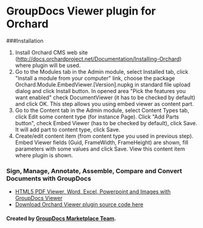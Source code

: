 GroupDocs Viewer plugin for Orchard
========================

###Installation
 1. Install Orchard CMS web site (http://docs.orchardproject.net/Documentation/Installing-Orchard) where plugin will be used.
 2. Go to the Modules tab in the Admin module, select Installed tab, click "Install a module from your computer" link, choose the package Orchard.Module.EmbedViewer.[Version].nupkg in standard file upload dialog and click Install button. In opened area "Pick the features you want enabled" check DocumentViewer (it has to be checked by default) and click OK. This step allows you using embed viewer as content part.
 3. Go to the Content tab in the Admin module, select Content Types tab, click Edit some content type (for instance Page). Click "Add Parts button", check Embed Viewer (has to be checked by default), click Save. It will add part to content type, click Save.
 4. Create/edit content item (from content type you used in previous step). Embed Viewer fields (Guid, FrameWidth, FrameHeight) are shown, fill parameters with some values and click Save. View this content item where plugin is shown.
  
### Sign, Manage, Annotate, Assemble, Compare and Convert Documents with GroupDocs
* [HTML5 PDF Viewer, Word, Excel, Powerpoint and Images with GroupDocs Viewer](http://groupdocs.com/apps/Viewer)
* [Download Orchard Viewer plugin source code here](https://github.com/groupdocs/orchard-groupdocs-viewer-source)


#### Created by [GroupDocs Marketplace Team](http://groupdocs.com/marketplace/).

